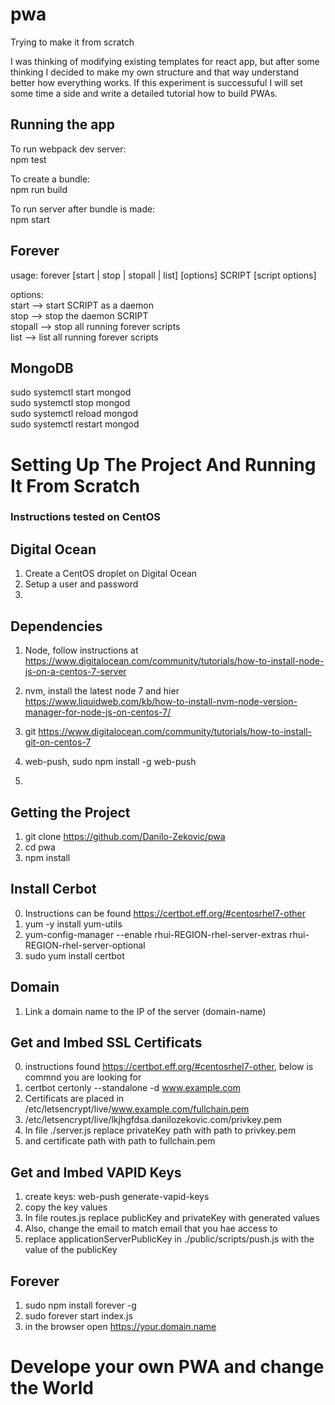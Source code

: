 # pwa
Trying to make it from scratch

I was thinking of modifying existing templates for react app, but after some thinking
 I decided to make my own structure and that way understand better how everything works.
 If this experiment is successuful I will set some time a side and write a detailed tutorial
 how to build PWAs.

## Running the app
To run webpack dev server:   
  npm test

To create a bundle:   
  npm run build

To run server after bundle is made:   
  npm start


## Forever
 usage: forever [start | stop | stopall | list] [options] SCRIPT [script options]    

options:   
  start     -->  start SCRIPT as a daemon    
  stop      -->  stop the daemon SCRIPT    
  stopall   -->  stop all running forever scripts    
  list      -->  list all running forever scripts  


## MongoDB
sudo systemctl start mongod    
sudo systemctl stop mongod      
sudo systemctl reload mongod     
sudo systemctl restart mongod      

# Setting Up The Project And Running It From Scratch    
### Instructions tested on CentOS    

## Digital Ocean    
1. Create a CentOS droplet on Digital Ocean     
2. Setup a user and password    
3.    


## Dependencies    
1. Node, follow instructions at https://www.digitalocean.com/community/tutorials/how-to-install-node-js-on-a-centos-7-server
2. nvm, install the latest node 7 and hier https://www.liquidweb.com/kb/how-to-install-nvm-node-version-manager-for-node-js-on-centos-7/

3. git https://www.digitalocean.com/community/tutorials/how-to-install-git-on-centos-7
4. web-push, sudo npm install -g web-push
5.

## Getting the Project
1. git clone https://github.com/Danilo-Zekovic/pwa    
2. cd pwa
3. npm install    

## Install Cerbot
0. Instructions can be found https://certbot.eff.org/#centosrhel7-other    
1. yum -y install yum-utils
2. yum-config-manager --enable rhui-REGION-rhel-server-extras rhui-REGION-rhel-server-optional
3. sudo yum install certbot

## Domain
1. Link a domain name to the IP of the server (domain-name)

## Get and Imbed SSL Certificats
0. instructions found https://certbot.eff.org/#centosrhel7-other, below is commnd you are looking for
1. certbot certonly --standalone -d www.example.com
2. Certificats are placed in /etc/letsencrypt/live/www.example.com/fullchain.pem
2. /etc/letsencrypt/live/lkjhgfdsa.danilozekovic.com/privkey.pem
3. In file ./server.js replace privateKey path with path to privkey.pem
3. and certificate path with path to fullchain.pem

## Get and Imbed VAPID Keys
1. create keys: web-push generate-vapid-keys
2. copy the key values
3. In file routes.js replace publicKey and privateKey with generated values
4. Also, change the email to match email that you hae access to
5. replace applicationServerPublicKey in ./public/scripts/push.js with the value of the publicKey

## Forever
1. sudo npm install forever -g
2. sudo forever start index.js
3. in the browser open https://your.domain.name

# Develope your own PWA and change the World
